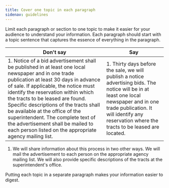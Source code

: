 ```yaml
---
title: Cover one topic in each paragraph
sidenav: guidelines
---
```


Limit each paragraph or section to one topic to make it easier for your audience to understand your information. Each paragraph should start with a topic sentence that captures the essence of everything in the paragraph.

Don't say | Say
------------------------------------------------------------------------------------------------------------------------------------------------------------------------------------------------------------------------------------------------------------------------------------------------------------------------------------------------------------------------------------------------------------------------------------------------------------------------------- | ----------------------------------------------------------------------------------------------------------------------------------------------------------------------------------------------------------------------------------------
1\. Notice of a bid advertisement shall be published in at least one local newspaper and in one trade publication at least 30 days in advance of sale. If applicable, the notice must identify the reservation within which the tracts to be leased are found. Specific descriptions of the tracts shall be available at the office of the superintendent. The complete text of the advertisement shall be mailed to each person listed on the appropriate agency mailing list. | 1\. Thirty days before the sale, we will publish a notice advertising bids. The notice will be in at least one local newspaper and in one trade publication. It will identify any reservation where the tracts to be leased are located.

1. We will share information about this process in two other ways. We will mail the advertisement to each person on the appropriate agency mailing list. We will also provide specific descriptions of the tracts at the superintendent's office.

Putting each topic in a separate paragraph makes your information easier to digest.
